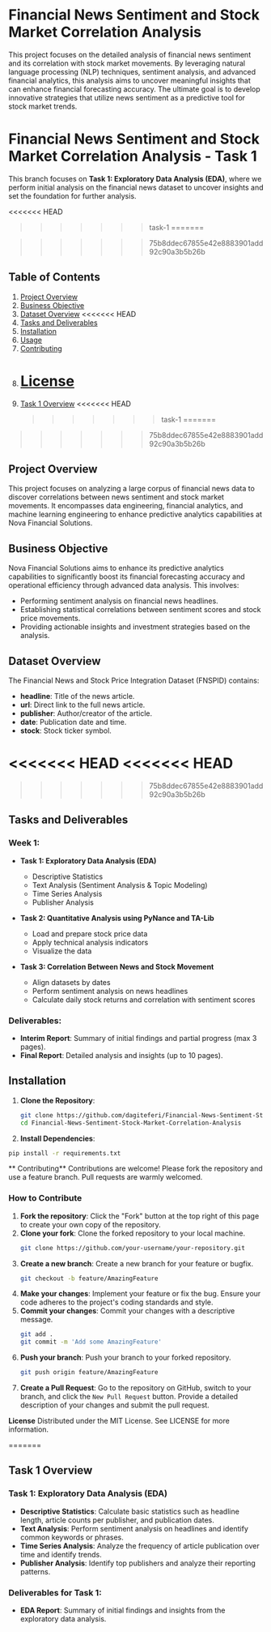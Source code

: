 # Financial News Sentiment and Stock Market Correlation Analysis

This project focuses on the detailed analysis of financial news sentiment and its correlation with stock market movements. By leveraging natural language processing (NLP) techniques, sentiment analysis, and advanced financial analytics, this analysis aims to uncover meaningful insights that can enhance financial forecasting accuracy. The ultimate goal is to develop innovative strategies that utilize news sentiment as a predictive tool for stock market trends.


# Financial News Sentiment and Stock Market Correlation Analysis - Task 1

This branch focuses on **Task 1: Exploratory Data Analysis (EDA)**, where we perform initial analysis on the financial news dataset to uncover insights and set the foundation for further analysis.

<<<<<<< HEAD
> > > > > > > task-1
=======

>>>>>>> 75b8ddec67855e42e8883901add92c90a3b5b26b

## Table of Contents

1. [Project Overview](#project-overview)
2. [Business Objective](#business-objective)
3. [Dataset Overview](#dataset-overview)
   <<<<<<< HEAD
4. [Tasks and Deliverables](#tasks-and-deliverables)
5. [Installation](#installation)
6. [Usage](#usage)
7. [Contributing](#contributing)
8. # [License](#license)
9. [Task 1 Overview](#task-1-overview)
<<<<<<< HEAD
   > > > > > > > task-1
=======
  
>>>>>>> 75b8ddec67855e42e8883901add92c90a3b5b26b

## Project Overview

This project focuses on analyzing a large corpus of financial news data to discover correlations between news sentiment and stock market movements. It encompasses data engineering, financial analytics, and machine learning engineering to enhance predictive analytics capabilities at Nova Financial Solutions.

## Business Objective

Nova Financial Solutions aims to enhance its predictive analytics capabilities to significantly boost its financial forecasting accuracy and operational efficiency through advanced data analysis. This involves:

- Performing sentiment analysis on financial news headlines.
- Establishing statistical correlations between sentiment scores and stock price movements.
- Providing actionable insights and investment strategies based on the analysis.

## Dataset Overview

The Financial News and Stock Price Integration Dataset (FNSPID) contains:

- **headline**: Title of the news article.
- **url**: Direct link to the full news article.
- **publisher**: Author/creator of the article.
- **date**: Publication date and time.
- **stock**: Stock ticker symbol.

<<<<<<< HEAD
<<<<<<< HEAD
=======

>>>>>>> 75b8ddec67855e42e8883901add92c90a3b5b26b

## Tasks and Deliverables

### Week 1:

- **Task 1: Exploratory Data Analysis (EDA)**

  - Descriptive Statistics
  - Text Analysis (Sentiment Analysis & Topic Modeling)
  - Time Series Analysis
  - Publisher Analysis

- **Task 2: Quantitative Analysis using PyNance and TA-Lib**

  - Load and prepare stock price data
  - Apply technical analysis indicators
  - Visualize the data

- **Task 3: Correlation Between News and Stock Movement**
  - Align datasets by dates
  - Perform sentiment analysis on news headlines
  - Calculate daily stock returns and correlation with sentiment scores

### Deliverables:

- **Interim Report**: Summary of initial findings and partial progress (max 3 pages).
- **Final Report**: Detailed analysis and insights (up to 10 pages).

## Installation

1. **Clone the Repository**:

   ```bash
   git clone https://github.com/dagiteferi/Financial-News-Sentiment-Stock-Market-Correlation-Analysis.git
   cd Financial-News-Sentiment-Stock-Market-Correlation-Analysis

   ```

2. **Install Dependencies**:

```bash
pip install -r requirements.txt
```

** Contributing**
Contributions are welcome! Please fork the repository and use a feature branch. Pull requests are warmly welcomed.

### How to Contribute

1. **Fork the repository**: Click the "Fork" button at the top right of this page to create your own copy of the repository.
2. **Clone your fork**: Clone the forked repository to your local machine.
   ```bash
   git clone https://github.com/your-username/your-repository.git
   ```
3. **Create a new branch**: Create a new branch for your feature or bugfix.
   ```bash
   git checkout -b feature/AmazingFeature
   ```
4. **Make your changes**: Implement your feature or fix the bug. Ensure your code adheres to the project's coding standards and style.
5. **Commit your changes**: Commit your changes with a descriptive message.
   ```bash
   git add .
   git commit -m 'Add some AmazingFeature'
   ```
6. **Push your branch**: Push your branch to your forked repository.
   ```bash
   git push origin feature/AmazingFeature
   ```
7. **Create a Pull Request**: Go to the repository on GitHub, switch to your branch, and click the `New Pull Request` button. Provide a detailed description of your changes and submit the pull request.

**License**
Distributed under the MIT License. See LICENSE for more information.

=======

## Task 1 Overview

### Task 1: Exploratory Data Analysis (EDA)

- **Descriptive Statistics**: Calculate basic statistics such as headline length, article counts per publisher, and publication dates.
- **Text Analysis**: Perform sentiment analysis on headlines and identify common keywords or phrases.
- **Time Series Analysis**: Analyze the frequency of article publication over time and identify trends.
- **Publisher Analysis**: Identify top publishers and analyze their reporting patterns.

### Deliverables for Task 1:

- **EDA Report**: Summary of initial findings and insights from the exploratory data analysis.
